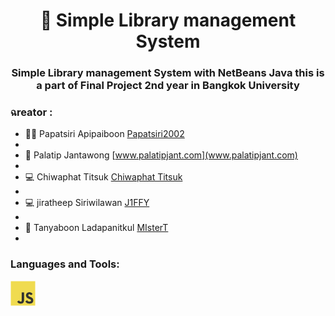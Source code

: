 <h1 align="center">👋 Simple Library management System</h1>
<h3 align="center">Simple Library management System with NetBeans Java this is a part of Final Project 2nd year in Bangkok University</h3>


<h3 align="left">ฉreator :</h3>

- 👩‍💻 Papatsiri Apipaiboon [Papatsiri2002](https://github.com/Papatsiri2002)
- 
- 💬 Palatip Jantawong [www.palatipjant.com](www.palatipjant.com)
- 
- 💻 Chiwaphat Titsuk [Chiwaphat Titsuk](https://github.com/cchewpt)
- 
- 💻 jiratheep Siriwilawan [J1FFY](https://github.com/J1FFY)
- 
- 📃 Tanyaboon Ladapanitkul [MIsterT](https://github.com/MistaDotT)
- 


<h3 align="left">Languages and Tools:</h3>
<a href="https://developer.mozilla.org/en-US/docs/Web/JavaScript" target="_blank" rel="noreferrer"> <img src="https://raw.githubusercontent.com/devicons/devicon/master/icons/javascript/javascript-original.svg" alt="javascript" width="40" height="40"/> </a>
